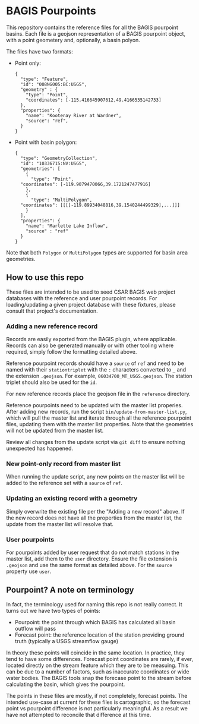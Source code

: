 # BAGIS Pourpoints

This repository contains the reference files for all the BAGIS pourpoint
basins. Each file is a geojson representation of a BAGIS pourpoint object,
with a point geometery and, optionally, a basin polyon.

The files have two formats:

* Point only:

  ```
  {
    "type": "Feature",
    "id": "008NG005:BC:USGS",
    "geometry" : {
      "type": "Point",
      "coordinates": [-115.416645907612,49.4166535142733]
    },
    "properties": {
      "name": "Kootenay River at Wardner",
      "source": "ref",
    }
  }
  ```

* Point with basin polygon:

  ```
  {
    "type": "GeometryCollection",
    "id": "10336715:NV:USGS",
    "geometries": [
      {
        "type": "Point",
	"coordinates": [-119.9079470066,39.1721247477916]
      },
      {
        "type": "MultiPolygon",
	"coordinates": [[[[-119.89934048816,39.1540244499329],...]]]
      }
    ],
    "properties": {
      "name": "Marlette Lake Inflow",
      "source" : "ref"
    }
  }
  ```

Note that both `Polygon` or `MultiPolygon` types are supported for basin area
geometries.


## How to use this repo

These files are intended to be used to seed CSAR BAGIS web project databases
with the reference and user pourpoint records. For loading/updating a given
project database with these fixtures, please consult that project's documentation.

### Adding a new reference record

Records are easily exported from the BAGIS plugin, where applicable. Records
can also be generated manually or with other tooling where required, simply
follow the formatting detailed above.

Reference pourpoint records should have a `source` of `ref` and need to be
named with their `stationtriplet` with the `:` characters converted to `_` and
the extension `.geojson`.  For example, `06034700_MT_USGS.geojson`. The
station triplet should also be used for the `id`.

For new reference records place the geojson file in the `reference` directory.

Reference pourpoints need to be updated with the master list properies. After
adding new records, run the script `bin/update-from-master-list.py`, which will
pull the master list and iterate through all the reference pourpoint files,
updating them with the master list properties. Note that the geometries will
not be updated from the master list.

Review all changes from the update script via `git diff` to ensure nothing
unexpected has happened.

### New point-only record from master list

When running the update script, any new points on the master list will be added
to the reference set with a `source` of `ref`.

### Updating an existing record with a geometry

Simply overwrite the existing file per the "Adding a new record" above. If the
new record does not have all the properties from the master list, the update
from the master list will resolve that.

### User pourpoints

For pourpoints added by user request that do not match stations in the master
list, add them to the `user` directory. Ensure the file extension is `.geojson`
and use the same format as detailed above. For the `source` property use
`user`.


## Pourpoint? A note on terminology

In fact, the terminology used for naming this repo is not really correct. It
turns out we have two types of points:

* Pourpoint: the point through which BAGIS has calculated all basin outflow
  will pass
* Forecast point: the reference location of the station providing ground truth
  (typically a USGS streamflow gauge)

In theory these points will coincide in the same location. In practice, they
tend to have some differences.  Forecast point coordinates are rarely, if ever,
located directly on the stream feature which they are to be measuing.  This can
be due to a number of factors, such as inaccurate coordinates or wide water
bodies.  The BAGIS tools snap the forecase point to the stream before
calculating the basin, which gives the pourpoint.

The points in these files are mostly, if not completely, forecast points. The
intended use-case at current for these files is cartographic, so the forecast
point vs pourpoint difference is not particularly meaningful. As a result we
have not attempted to reconcile that difference at this time.
